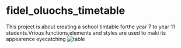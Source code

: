 # fidel_oluochs_timetable
This project is about creating a school timtable forthe year 7 to year 11 students.Vrious functions,elements and styles are used to maki its appearence eyecatching
![table](https://github.com/user-attachments/assets/c7744f21-8530-4eb4-a078-e28716b13f30)
